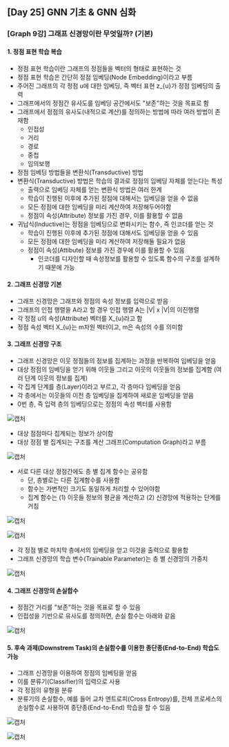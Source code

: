## [Day 25] GNN 기초 & GNN 심화
### [Graph 9강] 그래프 신경망이란 무엇일까? (기본)
#### 1. 정점 표현 학습 복습
+ 정점 표현 학습이란 그래프의 정점들을 벡터의 형태로 표현하는 것
+ 정점 표현 학습은 간단히 정점 임베딩(Node Embedding)이라고 부름
+ 주어진 그래프의 각 정점 u에 대한 임베딩, 즉 벡터 표현 z_{u}가 정점 임베딩의 출력
+ 그래프에서의 정점간 유사도를 임베딩 공간에서도 "보존"하는 것을 목표로 함
+ 그래프에서 정점의 유사도(내적으로 계산)를 정의하는 방법에 따라 여러 방법이 존재함
    + 인접성
    + 거리
    + 경로
    + 중첩
    + 임의보행 
+ 정점 임베딩 방법들을 변환식(Transductive) 방법
+ 변환식(Transductive) 방법은 학습의 결과로 정점의 임베딩 자체를 얻는다는 특성
    + 출력으로 임베딩 자체를 얻는 변환식 방법은 여러 한계
    + 학습이 진행된 이후에 추가된 정점에 대해서는 임베딩을 얻을 수 없음
    + 모든 정점에 대한 임베딩을 미리 계산하여 저장해두어야함
    + 정점이 속성(Attribute) 정보를 가진 경우, 이를 활용할 수 없음
+ 귀납식(Inductive)는 정점을 임베딩으로 변화시키는 함수, 즉 인코더를 얻는 것
    + 학습이 진행된 이후에 추가된 정점에 대해서도 임베딩을 얻을 수 있음
    + 모든 정점에 대한 임베딩을 미리 계산하여 저장해둘 필요가 없음
    + 정점이 속성(Attibute) 정보를 가진 경우에 이를 활용할 수 있음
        + 인코더를 디자인할 때 속성정보를 활용할 수 있도록 함수의 구조를 설계하기 때문에 가능

#### 2. 그래프 신경망 기본
+ 그래프 신경망은 그래프와 정점의 속성 정보를 입력으로 받음
+ 그래프의 인접 행렬을 A라고 할 경우 인접 행렬 A는 |V| x |V|의 이진행렬
+ 각 정점 u의 속성(Attribute) 벡터를 X_{u}라고 함
+ 정점 속성 벡터 X_{u}는 m차원 벡터이고, m은 속성의 수를 의미함

#### 3. 그래프 신경망 구조
+ 그래프 신경망은 이웃 정점들의 정보를 집계하는 과정을 반복하여 임베딩을 얻음
+ 대상 정점의 임베딩을 얻기 위해 이웃들 그리고 이웃의 이웃들의 정보를 집계함 (여러 단계 이웃의 정보를 집계)
+ 각 집계 단계를 층(Layer)이라고 부르고, 각 층마다 임베딩을 얻음
+ 각 층에서는 이웃들의 이전 층 임베딩을 집계하여 새로운 임베딩을 얻음
+ 0번 층, 즉 입력 층의 임베딩으로는 정점의 속성 벡터를 사용함

![캡처](https://user-images.githubusercontent.com/44515744/109242055-c6d27c80-781d-11eb-8f60-d09944eacb6a.PNG)

+ 대상 점점마다 집계되는 정보가 상이함
+ 대상 정점 별 집계되는 구조를 계산 그래프(Computation Graph)라고 부름

![캡처](https://user-images.githubusercontent.com/44515744/109242179-f7b2b180-781d-11eb-8e07-1275cf75e259.PNG)

+ 서로 다른 대상 정점간에도 층 별 집계 함수는 공유함
    + 단, 층별로는 다른 집계함수를 사용함
    + 함수는 가변적인 크기도 동일하게 처리할 수 있어야함
    + 집계 함수는 (1) 이웃들 정보의 평균을 계산하고 (2) 신경망에 적용하는 단계를 거침

![캡처](https://user-images.githubusercontent.com/44515744/109242248-1b75f780-781e-11eb-9787-c86bb0ad04c6.PNG)

![캡처](https://user-images.githubusercontent.com/44515744/109242479-8cb5aa80-781e-11eb-94d7-02b285b75676.PNG)

+ 각 정점 별로 마치막 층에서의 임베딩을 얻고 이것을 출력으로 활용함
+ 그래프 신경망의 학습 변수(Trainable Parameter)는 층 별 신경망의 가중치

![캡처](https://user-images.githubusercontent.com/44515744/109243777-de5f3480-7820-11eb-8b9e-f249fee7f97f.PNG)

#### 4. 그래프 신경망의 손실합수
+ 정점간 거리를 "보존"하는 것을 목표로 할 수 있음
+ 인접성을 기반으로 유사도를 정의하면, 손실 함수는 아래와 같음

![캡처](https://user-images.githubusercontent.com/44515744/109246197-22543880-7825-11eb-82c0-a1971dccf304.PNG)

#### 5. 후속 과제(Downstrem Task)의 손실함수를 이용한 종단종(End-to-End) 학습도 가능
+ 그래프 신경망을 이용하여 정점의 임베팅을 얻음
+ 이를 분류기(Classifier)의 입력으로 사용
+ 각 정점의 유형을 분류
+ 분류기의 손실함수, 예를 들어 교차 엔트로피(Cross Entropy)를, 전체 프로세스의 손실함수로 사용하여 종단종(End-to-End) 학습을 할 수 있음

![캡처](https://user-images.githubusercontent.com/44515744/109246894-63991800-7826-11eb-8087-1a63a8ff21ef.PNG)

![캡처](https://user-images.githubusercontent.com/44515744/109246985-8297aa00-7826-11eb-9c05-cd159a823a87.PNG)


